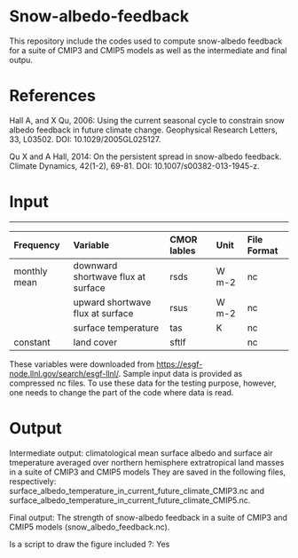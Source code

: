 # Snow-albedo-feedback
This repository include the codes used to compute snow-albedo feedback for a suite of CMIP3 and CMIP5 models as well as the intermediate and final outpu.

# References

Hall A, and X Qu, 2006: Using the current seasonal cycle to constrain snow albedo feedback in future climate change. Geophysical Research Letters, 33, L03502. DOI: 10.1029/2005GL025127.

Qu X and A Hall, 2014: On the persistent spread in snow-albedo feedback. Climate Dynamics, 42(1-2), 69-81. DOI: 10.1007/s00382-013-1945-z. 

# Input
------------

| Frequency | Variable |  CMOR lables |  Unit  |  File Format |
|:----------  |:--------------------|:----------------|:---------------|:------------|
| monthly mean |downward shortwave flux at surface | rsds |  W m-2  | nc
|             | upward shortwave flux at surface | rsus |  W m-2  | nc
|             |surface temperature | tas  | K | nc 
| constant    |land cover          | sftlf |  |nc

These variables were downloaded from https://esgf-node.llnl.gov/search/esgf-llnl/.
Sample input data is provided as compressed nc files. To use these data for the testing purpose, however, one needs to change the part of the code where data is read. 

# Output

Intermediate output: climatological mean surface albedo and surface air tmeperature averaged over northern hemisphere extratropical land masses in a suite of CMIP3 and CMIP5 models They are saved in the following files, respectively: surface_albedo_temperature_in_current_future_climate_CMIP3.nc and surface_albedo_temperature_in_current_future_climate_CMIP5.nc.

Final output: The strength of snow-albedo feedback in a suite of CMIP3 and CMIP5 models (snow_albedo_feedback.nc).

Is a script to draw the figure included ?: Yes
